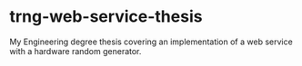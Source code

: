 # trng-web-service-thesis
My Engineering degree thesis covering an implementation of a web service with a hardware random generator.
